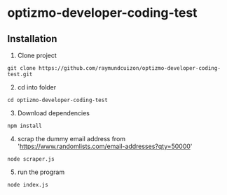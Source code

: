 # optizmo-developer-coding-test

## Installation

1. Clone project
```
git clone https://github.com/raymundcuizon/optizmo-developer-coding-test.git
```
2. cd into folder
```
cd optizmo-developer-coding-test
```
3. Download dependencies 
```
npm install
```
4. scrap the dummy email address from 'https://www.randomlists.com/email-addresses?qty=50000'
```
node scraper.js
```
5. run the program
```
node index.js
```
